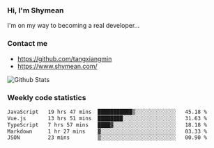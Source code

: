 ### Hi, I'm Shymean

I'm on my way to becoming a real developer...

### Contact me

- <https://github.com/tangxiangmin>
- <https://www.shymean.com/>

![Github Stats](https://github-readme-stats.vercel.app/api?username=tangxiangmin&show_icons=true&theme=dark)


###  Weekly code statistics

<!--START_SECTION:waka-->

```txt
JavaScript   19 hrs 47 mins  ███████████▒░░░░░░░░░░░░░   45.18 %
Vue.js       13 hrs 51 mins  ████████░░░░░░░░░░░░░░░░░   31.63 %
TypeScript   7 hrs 57 mins   ████▓░░░░░░░░░░░░░░░░░░░░   18.18 %
Markdown     1 hr 27 mins    ▓░░░░░░░░░░░░░░░░░░░░░░░░   03.33 %
JSON         23 mins         ▒░░░░░░░░░░░░░░░░░░░░░░░░   00.90 %
```

<!--END_SECTION:waka-->